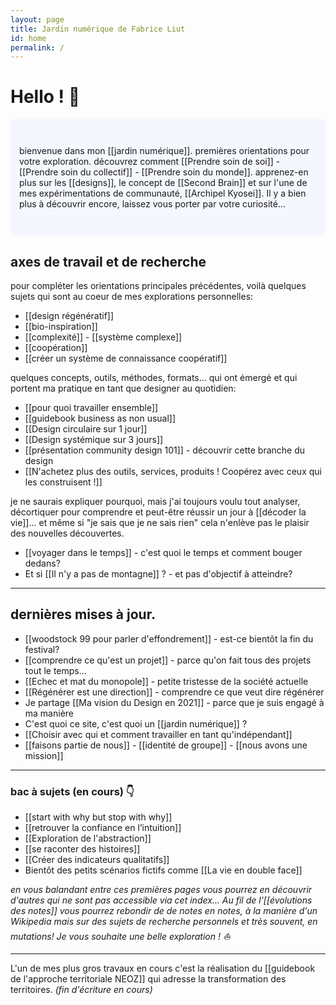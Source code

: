 ```yaml
---
layout: page
title: Jardin numérique de Fabrice Liut
id: home
permalink: /
---
```


# Hello ! 👋

<p style="padding: 3em 1em; background: #f5f7ff; border-radius: 4px;">
  bienvenue dans mon [[jardin numérique]]. premières orientations pour votre exploration.
  découvrez comment [[Prendre soin de soi]] - [[Prendre soin du collectif]] - [[Prendre soin du monde]].
  apprenez-en plus sur les [[designs]], le concept de [[Second Brain]] et sur l'une de mes expérimentations de communauté, [[Archipel Kyosei]].
  Il y a bien plus à découvrir encore, laissez vous porter par votre curiosité...
</p>

## axes de travail et de recherche
pour compléter les orientations principales précédentes, voilà quelques sujets qui sont au coeur de mes explorations personnelles:
- [[design régénératif]]
- [[bio-inspiration]]
- [[complexité]] - [[système complexe]]
- [[coopération]]
- [[créer un système de connaissance coopératif]]

quelques concepts, outils, méthodes, formats... qui ont émergé et qui portent ma pratique en tant que designer au quotidien:
- [[pour quoi travailler ensemble]]
- [[guidebook business as non usual]]
- [[Design circulaire sur 1 jour]]
- [[Design systémique sur 3 jours]]
- [[présentation community design 101]] - découvrir cette branche du design
- [[N'achetez plus des outils, services, produits ! Coopérez avec ceux qui les construisent !]]

je ne saurais expliquer pourquoi, mais j'ai toujours voulu tout analyser, décortiquer pour comprendre et peut-être réussir un jour à [[décoder la vie]]... et même si "je sais que je ne sais rien" cela n'enlève pas le plaisir des nouvelles découvertes.
- [[voyager dans le temps]] - c'est quoi le temps et comment bouger dedans?
- Et si [[Il n'y a pas de montagne]] ? - et pas d'objectif à atteindre?

---

## dernières mises à jour.

- [[woodstock 99 pour parler d'effondrement]] - est-ce bientôt la fin du festival?
- [[comprendre ce qu'est un projet]] - parce qu'on fait tous des projets tout le temps...
- [[Echec et mat du monopole]] - petite tristesse de la société actuelle
- [[Régénérer est une direction]] - comprendre ce que veut dire régénérer
- Je partage [[Ma vision du Design en 2021]] - parce que je suis engagé à ma manière
- C'est quoi ce site, c'est quoi un [[jardin numérique]] ?
- [[Choisir avec qui et comment travailler en tant qu'indépendant]]
- [[faisons partie de nous]] - [[identité de groupe]] - [[nous avons une mission]]

---

### bac à sujets (en cours) 👇
- [[start with why but stop with why]]
- [[retrouver la confiance en l’intuition]]
- [[Exploration de l'abstraction]]
- [[se raconter des histoires]]
- [[Créer des indicateurs qualitatifs]]
- Bientôt des petits scénarios fictifs comme [[La vie en double face]]

*en vous balandant entre ces premières pages vous pourrez en découvrir d'autres qui ne sont pas accessible via cet index...
Au fil de l'[[évolutions des notes]] vous pourrez rebondir de de notes en notes, à la manière d'un Wikipedia mais sur des sujets de recherche personnels et très souvent, en mutations! Je vous souhaite une belle exploration ! ⛵*

---

L'un de mes plus gros travaux en cours c'est la réalisation du [[guidebook de l'approche territoriale NEOZ]] qui adresse la transformation des territoires. *(fin d'écriture en cours)*

<style>
  .wrapper {
    max-width: 46em;
  }
</style>
